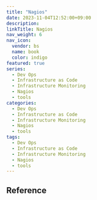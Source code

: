 ```yaml
---
title: "Nagios"
date: 2023-11-04T12:52:00+09:00
description:
linkTitle: Nagios
nav_weight: 6
nav_icon:
  vendor: bs
  name: book
  color: indigo
featured: true
series:
  - Dev Ops
  - Infrastructure as Code
  - Infrastructure Monitoring
  - Nagios
  - tools
categories:
  - Dev Ops
  - Infrastructure as Code
  - Infrastructure Monitoring
  - Nagios
  - tools
tags:
  - Dev Ops
  - Infrastructure as Code
  - Infrastructure Monitoring
  - Nagios
  - tools
---
```


## Reference
